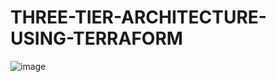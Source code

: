 # THREE-TIER-ARCHITECTURE-USING-TERRAFORM
![image](https://github.com/UsaSai99charanteja/3-tier-architecture-using-terraform-/assets/107063715/e6e75919-32ca-4c6f-846d-682ccf01491a)
